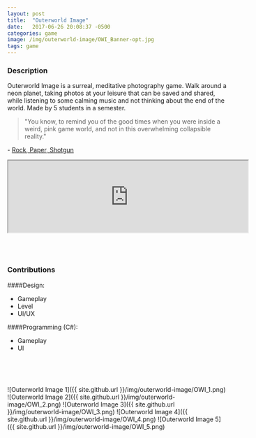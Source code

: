 ```yaml
---
layout: post
title:  "Outerworld Image"
date:   2017-06-26 20:08:37 -0500
categories: game
image: /img/outerworld-image/OWI_Banner-opt.jpg
tags: game
---
```

### Description
Outerworld Image is a surreal, meditative photography game. Walk around a neon planet, taking photos at your leisure that can be saved and shared, while listening to some calming music and not thinking about the end of the world. Made by 5 students in a semester. 

>"You know, to remind you of the good times when you were inside a weird, pink game world, and not in this overwhelming collapsible reality."

\- [Rock, Paper, Shotgun](https://www.rockpapershotgun.com/2016/08/13/best-free-games-of-the-week-28/)

<iframe frameborder="2" src="https://itch.io/embed/75886?linkback=true&amp;border_width=0&amp;bg_color=00A5E5&amp;fg_color=eeeeee&amp;border_color=0080FF" width="550" height="165"></iframe>
<div style = "height:50px"></div>

### Contributions

####Design:
* Gameplay
* Level
* UI/UX

####Programming (C#):
* Gameplay
* UI

<div style = "height:50px"></div>

![Outerworld Image 1]({{ site.github.url }}/img/outerworld-image/OWI_1.png)
![Outerworld Image 2]({{ site.github.url }}/img/outerworld-image/OWI_2.png)
![Outerworld Image 3]({{ site.github.url }}/img/outerworld-image/OWI_3.png)
![Outerworld Image 4]({{ site.github.url }}/img/outerworld-image/OWI_4.png)
![Outerworld Image 5]({{ site.github.url }}/img/outerworld-image/OWI_5.png)
